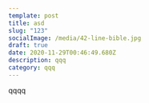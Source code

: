 ```yaml
---
template: post
title: asd
slug: "123"
socialImage: /media/42-line-bible.jpg
draft: true
date: 2020-11-29T00:46:49.680Z
description: qqq
category: qqq
---
```

qqqq